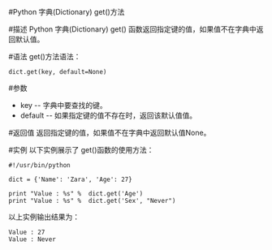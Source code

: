 #Python 字典(Dictionary) get()方法

#描述
Python 字典(Dictionary) get() 函数返回指定键的值，如果值不在字典中返回默认值。

#语法
get()方法语法：

```
dict.get(key, default=None)
```

#参数
- key -- 字典中要查找的键。
- default -- 如果指定键的值不存在时，返回该默认值值。

#返回值
返回指定键的值，如果值不在字典中返回默认值None。

#实例
以下实例展示了 get()函数的使用方法：

```
#!/usr/bin/python

dict = {'Name': 'Zara', 'Age': 27}

print "Value : %s" %  dict.get('Age')
print "Value : %s" %  dict.get('Sex', "Never")
```

以上实例输出结果为：

```
Value : 27
Value : Never
```